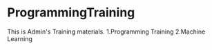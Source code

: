 # ProgrammingTraining
This is Admin's Training materials.
1.Programming Training
2.Machine Learning
